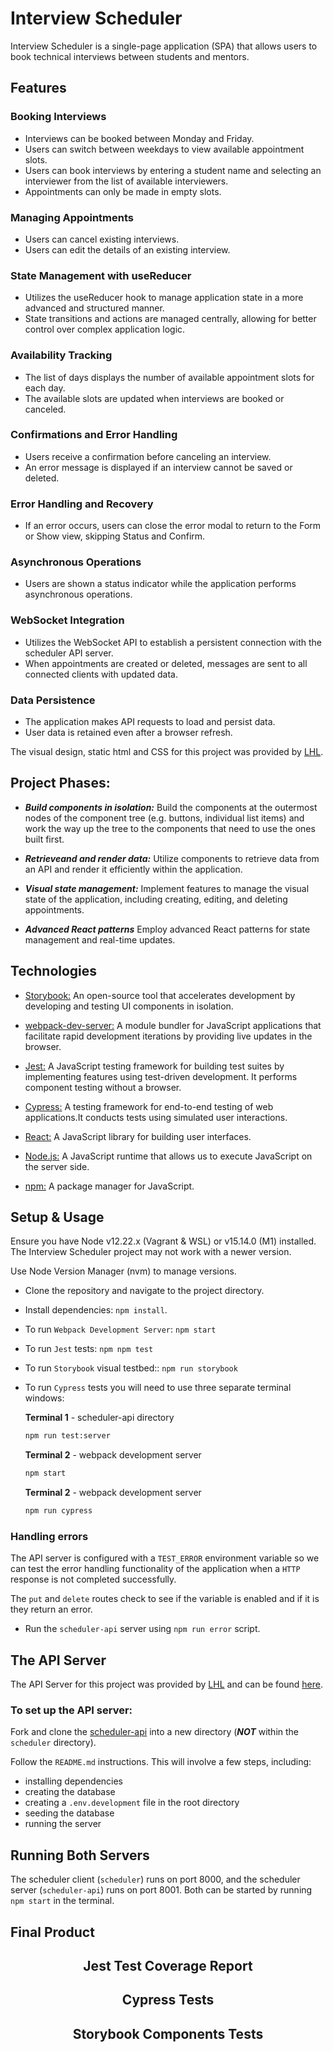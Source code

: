 # Interview Scheduler

Interview Scheduler is a single-page application (SPA) that allows users to book technical interviews between students and mentors.

## Features

### Booking Interviews
* Interviews can be booked between Monday and Friday.
* Users can switch between weekdays to view available appointment slots.
* Users can book interviews by entering a student name and selecting an interviewer from the list of available interviewers.
* Appointments can only be made in empty slots.

### Managing Appointments
* Users can cancel existing interviews.
* Users can edit the details of an existing interview.

### State Management with useReducer
* Utilizes the useReducer hook to manage application state in a more advanced and structured manner.
* State transitions and actions are managed centrally, allowing for better control over complex application logic.

### Availability Tracking
* The list of days displays the number of available appointment slots for each day.
* The available slots are updated when interviews are booked or canceled.

### Confirmations and Error Handling
* Users receive a confirmation before canceling an interview.
* An error message is displayed if an interview cannot be saved or deleted.

### Error Handling and Recovery
* If an error occurs, users can close the error modal to return to the Form or Show view, skipping Status and Confirm.

### Asynchronous Operations
* Users are shown a status indicator while the application performs asynchronous operations.

### WebSocket Integration
* Utilizes the WebSocket API to establish a persistent connection with the scheduler API server.
* When appointments are created or deleted, messages are sent to all connected clients with updated data.

### Data Persistence
* The application makes API requests to load and persist data.
* User data is retained even after a browser refresh.

The visual design, static html and CSS for this project was provided by [LHL](https://www.lighthouselabs.ca/).

## Project Phases:

* ***Build components in isolation:*** Build the components at the outermost nodes of the component tree (e.g. buttons, individual list items) and work the way up the tree to the components that need to use the ones built first.

* ***Retrieveand and render data:*** Utilize components to retrieve data from an API and render it efficiently within the application.

* ***Visual state management:*** Implement features to manage the visual state of the application, including creating, editing, and deleting appointments.

* ***Advanced React patterns*** Employ advanced React patterns for state management and real-time updates.

## Technologies

* [Storybook:](https://storybook.js.org/docs/react/get-started/install) An open-source tool that accelerates development by developing and testing UI components in isolation.

* [webpack-dev-server:](https://www.npmjs.com/package/webpack-dev-server) A module bundler for JavaScript applications that facilitate rapid development iterations by providing live updates in the browser.

* [Jest:](https://jestjs.io/) A JavaScript testing framework for building test suites by implementing features using test-driven development. It performs component testing without a browser.

* [Cypress:](https://www.cypress.io/app/) A testing framework for end-to-end testing of web applications.It conducts tests using simulated user interactions.

* [React:](https://react.dev/) A JavaScript library for building user interfaces.

* [Node.js:](https://nodejs.org/en) A JavaScript runtime that allows us to execute JavaScript on the server side.

* [npm:](https://www.npmjs.com/) A package manager for JavaScript.

## Setup & Usage

Ensure you have Node v12.22.x (Vagrant & WSL) or v15.14.0 (M1) installed. The Interview Scheduler project may not work with a newer version.

Use Node Version Manager (nvm) to manage versions.

* Clone the repository and navigate to the project directory.
* Install dependencies: `npm install`.
* To run `Webpack Development Server`: `npm start`
* To run `Jest` tests: `npm npm test`
* To run `Storybook` visual testbed:: `npm run storybook`
* To run `Cypress` tests you will need to use three separate terminal windows:

  **Terminal 1** - scheduler-api directory
  ```sh
  npm run test:server
  ```
  
  **Terminal 2** - webpack development server
  ```sh
  npm start
  ```
  
  **Terminal 2** - webpack development server
  ```sh
  npm run cypress
  ```

### Handling errors

The API server is configured with a `TEST_ERROR` environment variable so we can test the error handling functionality of the application when a `HTTP` response is not completed successfully.

The `put` and `delete` routes check to see if the variable is enabled and if it is they return an error.

* Run the `scheduler-api` server using `npm run error` script.

## The API Server

The API Server for this project was provided by [LHL](https://www.lighthouselabs.ca/) and can be found [here](https://github.com/lighthouse-labs/scheduler-api).

### To set up the API server:

Fork and clone the [scheduler-api](https://github.com/lighthouse-labs/scheduler-api) into a new directory (***NOT*** within the `scheduler` directory).

Follow the `README.md` instructions. This will involve a few steps, including:

* installing dependencies
* creating the database
* creating a `.env.development` file in the root directory
* seeding the database
* running the server

## Running Both Servers

The scheduler client (`scheduler`) runs on port 8000, and the scheduler server (`scheduler-api`) runs on port 8001. Both can be started by running `npm start` in the terminal. 

## Final Product

<div align="center">



<div/>

## Jest Test Coverage Report

<div align="center">



<div/>

## Cypress Tests

<div align="center">



<div/>

## Storybook Components Tests

<div align="center">



<div/>

